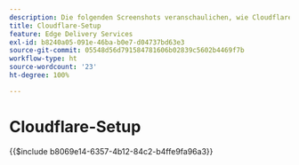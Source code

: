 ```yaml
---
description: Die folgenden Screenshots veranschaulichen, wie Cloudflare für die Bereitstellung von Inhalten konfiguriert wird. Grundlegende Einstellungen sind mit einem roten Kreis markiert.
title: Cloudflare-Setup
feature: Edge Delivery Services
exl-id: b8240a05-091e-46ba-b0e7-d04737bd63e3
source-git-commit: 05548d56d791584781606b02839c5602b4469f7b
workflow-type: ht
source-wordcount: '23'
ht-degree: 100%

---
```


# Cloudflare-Setup

{{$include b8069e14-6357-4b12-84c2-b4ffe9fa96a3}}
